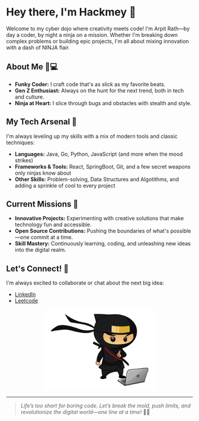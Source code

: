 # Hey there, I'm Hackmey 👋

Welcome to my cyber dojo where creativity meets code! I'm Arpit Rath—by day a coder, by night a ninja on a mission. Whether I'm breaking down complex problems or building epic projects, I'm all about mixing innovation with a dash of NINJA flair.

## About Me 🥷💻

- **Funky Coder:** I craft code that's as slick as my favorite beats.
- **Gen Z Enthusiast:** Always on the hunt for the next trend, both in tech and culture.
- **Ninja at Heart:** I slice through bugs and obstacles with stealth and style.

## My Tech Arsenal 🚀

I'm always leveling up my skills with a mix of modern tools and classic techniques:
- **Languages:** Java, Go, Python, JavaScript (and more when the mood strikes)
- **Frameworks & Tools:** React, SpringBoot, Git, and a few secret weapons only ninjas know about
- **Other Skills:** Problem-solving, Data Structures and Algotithms, and adding a sprinkle of cool to every project

## Current Missions 🎯

- **Innovative Projects:** Experimenting with creative solutions that make technology fun and accessible.
- **Open Source Contributions:** Pushing the boundaries of what's possible—one commit at a time.
- **Skill Mastery:** Continuously learning, coding, and unleashing new ideas into the digital realm.

## Let's Connect! 🌟

I'm always excited to collaborate or chat about the next big idea:
- [LinkedIn](https://www.linkedin.com/in/arpitrath04/)  
- [Leetcode](https://leetcode.com/u/Hackmey/)

<div align="center">
  <img src="https://github.com/Hackmey/Hackmey/blob/main/proGIF.gif" alt="Coding Jutsu" width="300" />
</div>

---

> *Life’s too short for boring code. Let’s break the mold, push limits, and revolutionize the digital world—one line at a time!* 🤘🏼
